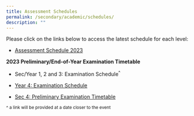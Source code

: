 ```yaml
---
title: Assessment Schedules
permalink: /secondary/academic/schedules/
description: ""
---
```

Please click on the links below to access the latest schedule for each level:

*   [Assessment Schedule 2023](https://docs.google.com/spreadsheets/d/e/2PACX-1vRm149XtkmSXhY5s6v6LFCqfESiU9dOGnoe0Nr-PAlrqZodOortLm7C5VY-tWMrQ00DFxKnRT1ix7AK/pubhtml)


**2023 Preliminary/End-of-Year Examination Timetable**

*   Sec/Year 1, 2 and 3: Examination Schedule<sup>^</sup>

*   [Year 4: Examination Schedule](https://docs.google.com/spreadsheets/d/e/2PACX-1vSlTgX1dwF0LdBPtNh2FXjrVjJPSJN3s1FyNT3W_FK-fwLDcKY1f786t8Khv-lq7HhEV5RtIBqaBlxS/pubhtml)

*   [Sec 4: Preliminary Examination Timetable](https://docs.google.com/spreadsheets/d/e/2PACX-1vQ4GYrmKIl-_ZyjnPDN1t4bo4wgXqey35oHjfb5qMXoVbcj1nbg3A522eBXYbygEPcprrhIZ3nXjC4w/pubhtml)


<sup> ^ a link will be provided at a date closer to the event</sup>